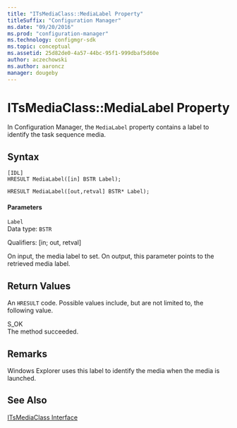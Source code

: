 ```yaml
---
title: "ITsMediaClass::MediaLabel Property"
titleSuffix: "Configuration Manager"
ms.date: "09/20/2016"
ms.prod: "configuration-manager"
ms.technology: configmgr-sdk
ms.topic: conceptual
ms.assetid: 25d82de0-4a57-44bc-95f1-999dbaf5d60e
author: aczechowski
ms.author: aaroncz
manager: dougeby
---
```

# ITsMediaClass::MediaLabel Property
In Configuration Manager, the `MediaLabel` property contains a label to identify the task sequence media.  

## Syntax  

```  
[IDL]  
HRESULT MediaLabel([in] BSTR Label);  

HRESULT MediaLabel([out,retval] BSTR* Label);  
```  

#### Parameters  
 `Label`  
 Data type: `BSTR`  

 Qualifiers: [in; out, retval]  

 On input, the media label to set. On output, this parameter points to the retrieved media label.  

## Return Values  
 An `HRESULT` code. Possible values include, but are not limited to, the following value.  

 S_OK  
 The method succeeded.  

## Remarks  
 Windows Explorer uses this label to identify the media when the media is launched.  

## See Also  
 [ITsMediaClass Interface](../../../develop/reference/misc/itsmediaclass-interface.md)
